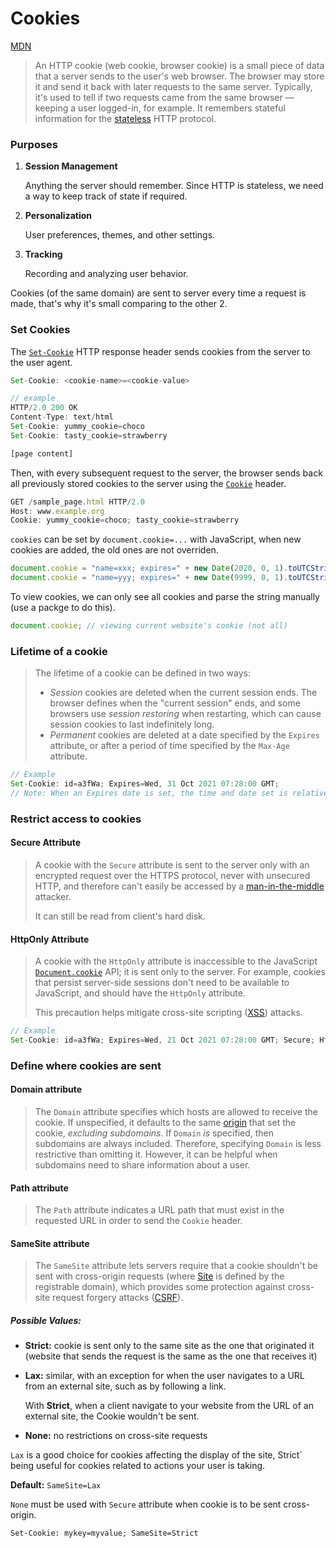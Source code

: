 # Cookies

[MDN](https://developer.mozilla.org/en-US/docs/Web/HTTP/Cookies)

> An HTTP cookie (web cookie, browser cookie) is a small piece of data that a server sends to the user's web browser. The browser may store it and send it back with later requests to the same server. Typically, it's used to tell if two requests came from the same browser — keeping a user logged-in, for example. It remembers stateful information for the [stateless](https://developer.mozilla.org/en-US/docs/Web/HTTP/Overview#HTTP_is_stateless_but_not_sessionless) HTTP protocol.

### Purposes

1. **Session Management**

   Anything the server should remember. Since HTTP is stateless, we need a way to keep track of state if required.

2. **Personalization**

   User preferences, themes, and other settings.

3. **Tracking**

   Recording and analyzing user behavior.

Cookies (of the same domain) are sent to server every time a request is made, that's why it's small comparing to the other 2.

### Set Cookies

The [`Set-Cookie`](https://developer.mozilla.org/en-US/docs/Web/HTTP/Headers/Set-Cookie) HTTP response header sends cookies from the server to the user agent.

```js
Set-Cookie: <cookie-name>=<cookie-value>

// example
HTTP/2.0 200 OK
Content-Type: text/html
Set-Cookie: yummy_cookie=choco
Set-Cookie: tasty_cookie=strawberry

[page content]
```

Then, with every subsequent request to the server, the browser sends back all previously stored cookies to the server using the [`Cookie`](https://developer.mozilla.org/en-US/docs/Web/HTTP/Headers/Cookie) header.

```js
GET /sample_page.html HTTP/2.0
Host: www.example.org
Cookie: yummy_cookie=choco; tasty_cookie=strawberry
```

`cookies` can be set by `document.cookie=...` with JavaScript, when new cookies are added, the old ones are not overriden.

```javascript
document.cookie = "name=xxx; expires=" + new Date(2020, 0, 1).toUTCString(); // expires on 2020/1/1
document.cookie = "name=yyy; expires=" + new Date(9999, 0, 1).toUTCString(); // never expires with a large date
```

To view cookies, we can only see all cookies and parse the string manually (use a packge to do this).

```javascript
document.cookie; // viewing current website's cookie (not all)
```

### Lifetime of a cookie

> The lifetime of a cookie can be defined in two ways:
>
> - _Session_ cookies are deleted when the current session ends. The browser defines when the "current session" ends, and some browsers use _session restoring_ when restarting, which can cause session cookies to last indefinitely long.
> - _Permanent_ cookies are deleted at a date specified by the `Expires` attribute, or after a period of time specified by the `Max-Age` attribute.

```js
// Example
Set-Cookie: id=a3fWa; Expires=Wed, 31 Oct 2021 07:28:00 GMT;
// Note: When an Expires date is set, the time and date set is relative to the client the cookie is being set on, not the server.
```

### Restrict access to cookies

#### Secure Attribute

> A cookie with the `Secure` attribute is sent to the server only with an encrypted request over the HTTPS protocol, never with unsecured HTTP, and therefore can't easily be accessed by a [man-in-the-middle](https://developer.mozilla.org/en-US/docs/Glossary/MitM) attacker.
>
> It can still be read from client's hard disk.

#### HttpOnly Attribute

> A cookie with the `HttpOnly` attribute is inaccessible to the JavaScript [`Document.cookie`](https://developer.mozilla.org/en-US/docs/Web/API/Document/cookie) API; it is sent only to the server. For example, cookies that persist server-side sessions don't need to be available to JavaScript, and should have the `HttpOnly` attribute.
>
> This precaution helps mitigate cross-site scripting ([XSS](<https://developer.mozilla.org/en-US/docs/Web/Security/Types_of_attacks#Cross-site_scripting_(XSS)>)) attacks.

```js
// Example
Set-Cookie: id=a3fWa; Expires=Wed, 21 Oct 2021 07:28:00 GMT; Secure; HttpOnly
```

### Define where cookies are sent

#### Domain attribute

> The `Domain` attribute specifies which hosts are allowed to receive the cookie. If unspecified, it defaults to the same [origin](https://developer.mozilla.org/en-US/docs/Glossary/origin) that set the cookie, _excluding subdomains_. If `Domain` _is_ specified, then subdomains are always included. Therefore, specifying `Domain` is less restrictive than omitting it. However, it can be helpful when subdomains need to share information about a user.

#### Path attribute

> The `Path` attribute indicates a URL path that must exist in the requested URL in order to send the `Cookie` header.

#### SameSite attribute

> The `SameSite` attribute lets servers require that a cookie shouldn't be sent with cross-origin requests (where [Site](https://developer.mozilla.org/en-US/docs/Glossary/Site) is defined by the registrable domain), which provides some protection against cross-site request forgery attacks ([CSRF](https://developer.mozilla.org/en-US/docs/Glossary/CSRF)).

##### Possible Values:

- **Strict:** cookie is sent only to the same site as the one that originated it (website that sends the request is the same as the one that receives it)

- **Lax:** similar, with an exception for when the user navigates to a URL from an external site, such as by following a link.

  With **Strict**, when a client navigate to your website from the URL of an external site, the Cookie wouldn't be sent.

- **None:** no restrictions on cross-site requests

`Lax` is a good choice for cookies affecting the display of the site, Strict` being useful for cookies related to actions your user is taking.

**Default:** `SameSite=Lax`

`None` must be used with `Secure` attribute when cookie is to be sent cross-origin.

```
Set-Cookie: mykey=myvalue; SameSite=Strict
```
